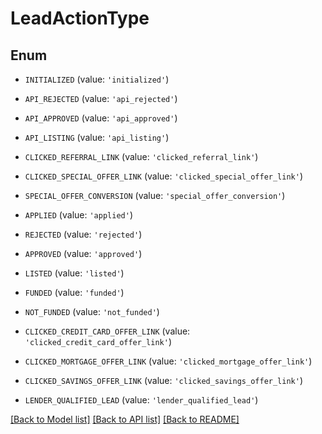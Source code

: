 # LeadActionType


## Enum

* `INITIALIZED` (value: `'initialized'`)

* `API_REJECTED` (value: `'api_rejected'`)

* `API_APPROVED` (value: `'api_approved'`)

* `API_LISTING` (value: `'api_listing'`)

* `CLICKED_REFERRAL_LINK` (value: `'clicked_referral_link'`)

* `CLICKED_SPECIAL_OFFER_LINK` (value: `'clicked_special_offer_link'`)

* `SPECIAL_OFFER_CONVERSION` (value: `'special_offer_conversion'`)

* `APPLIED` (value: `'applied'`)

* `REJECTED` (value: `'rejected'`)

* `APPROVED` (value: `'approved'`)

* `LISTED` (value: `'listed'`)

* `FUNDED` (value: `'funded'`)

* `NOT_FUNDED` (value: `'not_funded'`)

* `CLICKED_CREDIT_CARD_OFFER_LINK` (value: `'clicked_credit_card_offer_link'`)

* `CLICKED_MORTGAGE_OFFER_LINK` (value: `'clicked_mortgage_offer_link'`)

* `CLICKED_SAVINGS_OFFER_LINK` (value: `'clicked_savings_offer_link'`)

* `LENDER_QUALIFIED_LEAD` (value: `'lender_qualified_lead'`)

[[Back to Model list]](../README.md#documentation-for-models) [[Back to API list]](../README.md#documentation-for-api-endpoints) [[Back to README]](../README.md)


